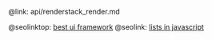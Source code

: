 @link: api/renderstack_render.md

@seolinktop: [best ui framework](https://webix.com)
@seolink: [lists in javascript](https://webix.com/widget/list/)